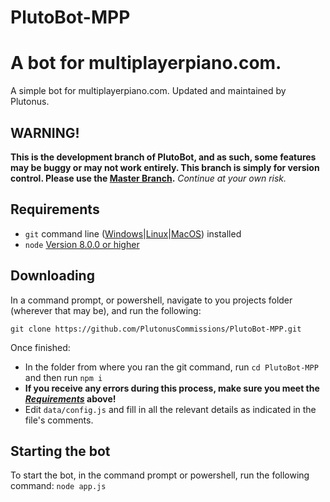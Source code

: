 # PlutoBot-MPP
A bot for multiplayerpiano.com.
=======
A simple bot for multiplayerpiano.com. Updated and maintained by Plutonus.

## WARNING!
__This is the development branch of PlutoBot, and as such, some features may be buggy or may not work entirely. This branch is simply for version control. Please use the [Master Branch](https://github.com/PlutonusCommissions/PlutoBot-MPP/tree/master).__
*Continue at your own risk.*

## Requirements

- `git` command line ([Windows](https://git-scm.com/download/win)|[Linux](https://git-scm.com/book/en/v2/Getting-Started-Installing-Git)|[MacOS](https://git-scm.com/download/mac)) installed
- `node` [Version 8.0.0 or higher](https://nodejs.org)

## Downloading

In a command prompt, or powershell, navigate to you projects folder (wherever that may be), and run the following:

`git clone https://github.com/PlutonusCommissions/PlutoBot-MPP.git`

Once finished:

- In the folder from where you ran the git command, run `cd PlutoBot-MPP` and then run `npm i`
- **If you receive any errors during this process, make sure you meet the *[Requirements](#requirements)* above!**
- Edit `data/config.js` and fill in all the relevant details as indicated in the file's comments.

## Starting the bot

To start the bot, in the command prompt or powershell, run the following command:
`node app.js`